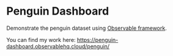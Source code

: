 # Penguin Dashboard

Demonstrate the penguin dataset using [Observable framework](https://observablehq.com/framework/).

You can find my work here: https://penguin-dashboard.observablehq.cloud/penguin/
